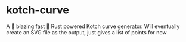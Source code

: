 # kotch-curve

A 🚀 blazing fast 🚀 Rust powered Kotch curve generator. Will eventually create an SVG file as the output, just gives a list of points for now
